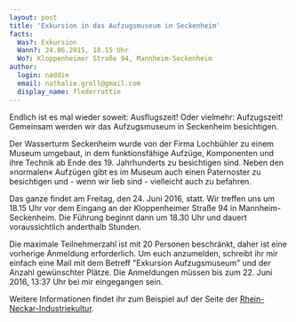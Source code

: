 ```yaml
---
layout: post
title: 'Exkursion in das Aufzugsmuseum in Seckenheim'
facts:
  Was?: Exkursion
  Wann?: 24.06.2015, 18.15 Uhr
  Wo?: Kloppenheimer Straße 94, Mannheim-Seckenheim
author:
  login: naddie
  email: nathalie.groll@gmail.com
  display_name: flederrattie
---
```


Endlich ist es mal wieder soweit: Ausflugszeit! Oder vielmehr:
Aufzugszeit! Gemeinsam werden wir das Aufzugsmuseum in Seckenheim
besichtigen.

Der Wasserturm Seckenheim wurde von der Firma Lochbühler zu einem Museum
umgebaut, in dem funktionsfähige Aufzüge, Komponenten und ihre Technik
ab Ende des 19. Jahrhunderts zu besichtigen sind. Neben den »normalen«
Aufzügen gibt es im Museum auch einen Paternoster zu besichtigen und -
wenn wir lieb sind - vielleicht auch zu befahren.

Das ganze findet am Freitag, den 24. Juni 2016, statt.  Wir treffen uns
um 18.15 Uhr vor dem Eingang an der Kloppenheimer Straße 94 in
Mannheim-Seckenheim. Die Führung beginnt dann um 18.30 Uhr und dauert
voraussichtlich anderthalb Stunden.

Die maximale Teilnehmerzahl ist mit 20 Personen beschränkt, daher ist
eine vorherige Anmeldung erforderlich. Um euch anzumelden, schreibt ihr
mir einfach eine Mail mit dem Betreff "Exkursion Aufzugsmuseum" und der
Anzahl gewünschter Plätze. Die Anmeldungen müssen bis zum 22. Juni 2016,
13:37 Uhr bei mir eingegangen sein.

Weitere Informationen findet ihr zum Beispiel auf der Seite der
[Rhein-Neckar-Industriekultur](http://www.rhein-neckar-industriekultur.de/objekte/wasserturm-mannheim-seckenheim).
